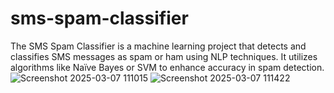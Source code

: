 # sms-spam-classifier
The SMS Spam Classifier is a machine learning project that detects and classifies SMS messages as spam or ham using NLP techniques. It utilizes algorithms like Naïve Bayes or SVM to enhance accuracy in spam detection.
![Screenshot 2025-03-07 111015](https://github.com/user-attachments/assets/1888ca82-e2dd-4595-b973-902f558bc5a4)
![Screenshot 2025-03-07 111422](https://github.com/user-attachments/assets/726412e6-201d-4903-b386-556c1b04be27)

